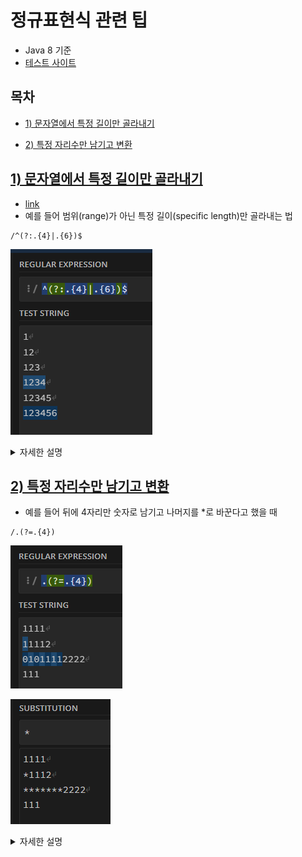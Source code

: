 # 정규표현식 관련 팁

- Java 8 기준
- [테스트 사이트](https://regex101.com/)

## 목차

- [1) 문자열에서 특정 길이만 골라내기](#1-문자열에서-특정-길이만-골라내기-문자열에서-특정-길이만-골라내기)

- [2) 특정 자리수만 남기고 변환](#2-특정-자리수만-남기고-변환)

## [1) 문자열에서 특정 길이만 골라내기](#1-문자열에서-특정-길이만-골라내기-문자열에서-특정-길이만-골라내기)

- [link](https://regex101.com/r/BfDhDc/1)
- 예를 들어 범위(range)가 아닌 특정 길이(specific length)만 골라내는 법

```
/^(?:.{4}|.{6})$
```

![특정길이문자열골라내기](Image/PIC_001_%ED%8A%B9%EC%A0%95%EA%B8%B8%EC%9D%B4%EB%AC%B8%EC%9E%90%EC%97%B4%EA%B3%A8%EB%9D%BC%EB%82%B4%EA%B8%B0.png)

<details>
<summary>자세한 설명</summary>


- ``` ^ ``` 문자열 시작 지칭
- Non Capturing 그룹 사용 ``` (?:) ``` [자세한 내용은 여기](https://stackoverflow.com/questions/3512471/what-is-a-non-capturing-group-in-regular-expressions)
- ``` . ``` 특정 문자 대처
- ``` {n} ``` 횟수 반복
- ``` | ``` or
- ``` $ ``` 문자열 끝 지칭

</details>


## [2) 특정 자리수만 남기고 변환](#2-특정-자리수만-남기고-변환)

- 예를 들어 뒤에 4자리만 숫자로 남기고 나머지를 *로 바꾼다고 했을 때

```
/.(?=.{4})
```

![특정자리수1](Image/%EC%9E%90PIC_002_01_%ED%8A%B9%EC%A0%95%EC%9E%90%EB%A6%AC%EC%88%98%EB%A7%8C%EB%82%A8%EA%B8%B0%EA%B8%B0.png)

![특정자리수2](Image/%EC%9E%90PIC_002_02_%ED%8A%B9%EC%A0%95%EC%9E%90%EB%A6%AC%EC%88%98%EB%A7%8C%EB%82%A8%EA%B8%B0%EA%B8%B0.png)

<details>
<summary>자세한 설명</summary>


- ``` . ``` 아무 문자 대응
- Positive Lookahead ``` (?=) ``` 사용 [자세한 설명](https://elvanov.com/2388)
- ``` . ``` 특정 문자 대처
- ``` {n} ``` 횟수 반복

</details>
